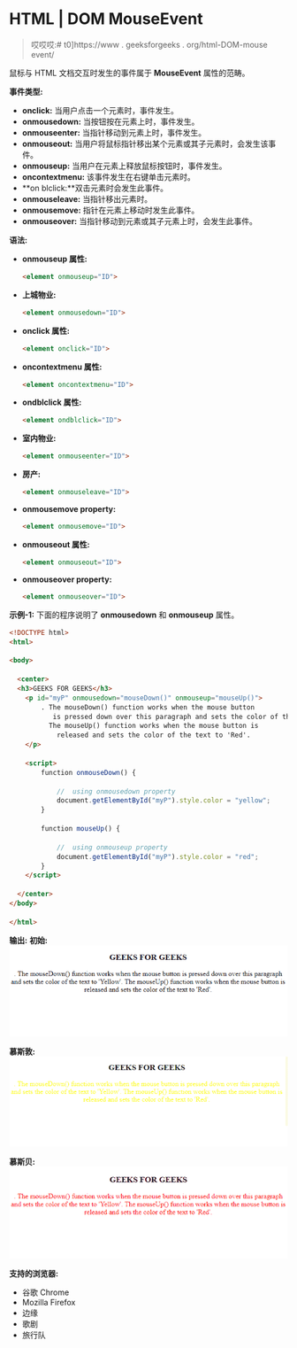 # HTML | DOM MouseEvent

> 哎哎哎:# t0]https://www . geeksforgeeks . org/html-DOM-mouse event/

鼠标与 HTML 文档交互时发生的事件属于 **MouseEvent** 属性的范畴。

**事件类型:**

*   **onclick:** 当用户点击一个元素时，事件发生。
*   **onmousedown:** 当按钮按在元素上时，事件发生。
*   **onmouseenter:** 当指针移动到元素上时，事件发生。
*   **onmouseout:** 当用户将鼠标指针移出某个元素或其子元素时，会发生该事件。
*   **onmouseup:** 当用户在元素上释放鼠标按钮时，事件发生。
*   **oncontextmenu:** 该事件发生在右键单击元素时。
*   **on blclick:**双击元素时会发生此事件。
*   **onmouseleave:** 当指针移出元素时。
*   **onmousemove:** 指针在元素上移动时发生此事件。
*   **onmouseover:** 当指针移动到元素或其子元素上时，会发生此事件。

**语法:**

*   **onmouseup 属性:**

    ```html
    <element onmouseup="ID">
    ```

*   **上城物业:**

    ```html
    <element onmousedown="ID">
    ```

*   **onclick 属性:**

    ```html
    <element onclick="ID">
    ```

*   **oncontextmenu 属性:**

    ```html
    <element oncontextmenu="ID">
    ```

*   **ondblclick 属性:**

    ```html
    <element ondblclick="ID">
    ```

*   **室内物业:**

    ```html
    <element onmouseenter="ID">
    ```

*   **房产:**

    ```html
    <element onmouseleave="ID">
    ```

*   **onmousemove property:**

    ```html
    <element onmousemove="ID">
    ```

*   **onmouseout 属性:**

    ```html
    <element onmouseout="ID">
    ```

*   **onmouseover property:**

    ```html
    <element onmouseover="ID">
    ```

**示例-1:** 下面的程序说明了 **onmousedown** 和 **onmouseup** 属性。

```html
<!DOCTYPE html>
<html>

<body>

  <center>
  <h3>GEEKS FOR GEEKS</h3>
    <p id="myP" onmousedown="mouseDown()" onmouseup="mouseUp()">
        . The mouseDown() function works when the mouse button 
           is pressed down over this paragraph and sets the color of the text to 'Yellow'. 
          The mouseUp() function works when the mouse button is 
            released and sets the color of the text to 'Red'.
    </p>

    <script>
        function onmouseDown() {

            //  using onmousedown property
            document.getElementById("myP").style.color = "yellow"; 
        }

        function mouseUp() {

            //  using onmouseup property
            document.getElementById("myP").style.color = "red"; 
        }
    </script>

  </center>
</body>

</html>
```

**输出:**
**初始:**
![](img/88ecd126860b2bc18b0a0512bef6898f.png)

**慕斯敦:**
![](img/e8b1a1c98cccebfaa741d177ea65cac3.png)

**慕斯贝:**
![](img/edebf54a4da9d28d07a0c817adb66c01.png)

**支持的浏览器:**

*   谷歌 Chrome
*   Mozilla Firefox
*   边缘
*   歌剧
*   旅行队